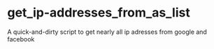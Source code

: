# get_ip-addresses_from_as_list

A quick-and-dirty script to get nearly all ip adresses from google and facebook
